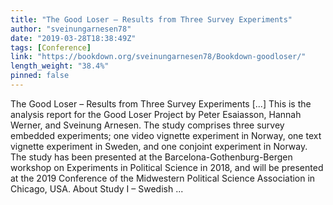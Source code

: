 ```yaml
---
title: "The Good Loser – Results from Three Survey Experiments"
author: "sveinungarnesen78"
date: "2019-03-28T18:38:49Z"
tags: [Conference]
link: "https://bookdown.org/sveinungarnesen78/Bookdown-goodloser/"
length_weight: "38.4%"
pinned: false
---
```


The Good Loser – Results from Three Survey Experiments [...] This is the analysis report for the Good Loser Project by Peter Esaiasson, Hannah Werner, and Sveinung Arnesen. The study comprises three survey embedded experiments; one video vignette experiment in Norway, one text vignette experiment in Sweden, and one conjoint experiment in Norway. The study has been presented at the Barcelona-Gothenburg-Bergen workshop on Experiments in Political Science in 2018, and will be presented at the 2019 Conference of the Midwestern Political Science Association in Chicago, USA. About Study I – Swedish  ...
